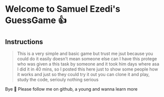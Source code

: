 # Welcome to Samuel Ezedi's GuessGame :+1:

## Instructions

> This is a very simple and basic game
> but trust me jsut because you could do it easily doesn't mean someone else can
> I have this protege who was given a this task by someone and it took him days
> where asa I did it in 40 mins,
> so I posted this here just to show some people how it works and just so they could try it out
> you can clone it and play, study the code, seriouly nothing serious

Bye :rocket:
Please follow me on github, a young and wanna learn more